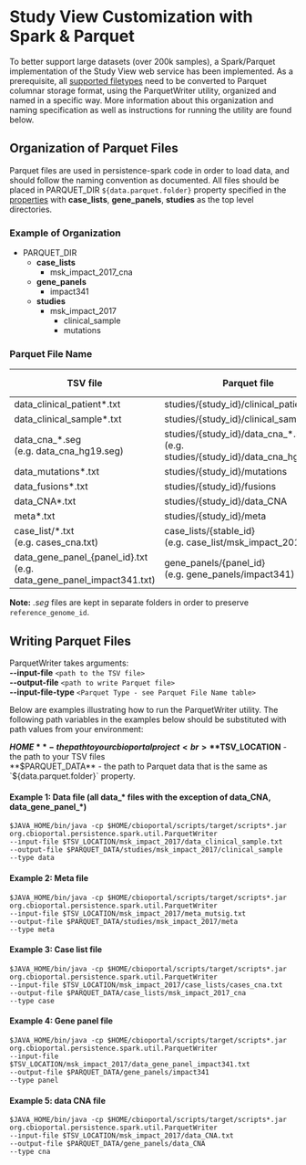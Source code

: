 # Study View Customization with Spark & Parquet

To better support large datasets (over 200k samples), a Spark/Parquet implementation of the Study View web service has been implemented.
As a prerequisite, all [supported filetypes](https://github.com/cBioPortal/cbioportal/blob/af549ac4726e47d7e142f148cf6d3057f232da8c/docs/File-Formats.md)
 need to be converted to Parquet columnar storage format, using the ParquetWriter utility, organized and named in a specific way. 
More information about this organization and naming specification as well as instructions for running the utility are found below.

## Organization of Parquet Files

Parquet files are used in persistence-spark code in order to load data, and should follow the naming convention as documented.
All files should be placed in PARQUET_DIR `${data.parquet.folder}` property specified in the [properties](portal.properties-Reference.md#spark-parquet) with **case_lists**, **gene_panels**, **studies** as the top level directories.

### Example of Organization
 
* PARQUET_DIR
    * **case_lists**
        * msk_impact_2017_cna
    * **gene_panels**
        * impact341
    * **studies**
        * msk_impact_2017
            * clinical_sample
            * mutations

### Parquet File Name

| TSV file                         	                                     | Parquet file                                                           	        | Parquet Type  |
|------------------------------------------------------------------------|----------------------------------------------------------------------------------|---------------|
| data_clinical_patient*.txt                                             | studies/{study_id}/clinical_patient                                              | data          |
| data_clinical_sample*.txt                                              | studies/{study_id}/clinical_sample                                               | data          |
| data_cna_*.seg<br>(e.g. data_cna_hg19.seg)                             | studies/{study_id}/data_cna_*.seg<br>(e.g. studies/{study_id}/data_cna_hg19.seg) | data          |
| data_mutations*.txt                                                    | studies/{study_id}/mutations                                                     | data          |
| data_fusions*.txt                                                      | studies/{study_id}/fusions                                                       | data          |
| data_CNA*.txt                                                          | studies/{study_id}/data_CNA                                                      | cna           |
| meta*.txt                                                              | studies/{study_id}/meta                                                          | meta          |
| case_list/*.txt<br>(e.g. cases_cna.txt)                                | case_lists/{stable_id}<br>(e.g. case_list/msk_impact_2017_cna)                   | case          |
| data_gene_panel_{panel_id}.txt <br>(e.g. data_gene_panel_impact341.txt) | gene_panels/{panel_id}<br>(e.g. gene_panels/impact341)                           | panel         |

**Note:** *.seg* files are kept in separate folders in order to preserve `reference_genome_id`.
 
## Writing Parquet Files

ParquetWriter takes arguments:<br>
**--input-file** `<path to the TSV file>`<br>
**--output-file** `<path to write Parquet file>`<br>
**--input-file-type** `<Parquet Type - see Parquet File Name table>`<br>

Below are examples illustrating how to run the ParquetWriter utility. The following path variables in the examples 
below should be substituted with path values from your environment:

**$HOME** - the path to your cbioportal project<br>
**$TSV_LOCATION** - the path to your TSV files<br>
**$PARQUET_DATA** - the path to Parquet data that is the same as `${data.parquet.folder}` property.<br>

#### Example 1: Data file (all data_* files with the exception of data_CNA, data_gene_panel_*)
```console
$JAVA_HOME/bin/java -cp $HOME/cbioportal/scripts/target/scripts*.jar org.cbioportal.persistence.spark.util.ParquetWriter
--input-file $TSV_LOCATION/msk_impact_2017/data_clinical_sample.txt
--output-file $PARQUET_DATA/studies/msk_impact_2017/clinical_sample
--type data
```

#### Example 2: Meta file
```console
$JAVA_HOME/bin/java -cp $HOME/cbioportal/scripts/target/scripts*.jar org.cbioportal.persistence.spark.util.ParquetWriter
--input-file $TSV_LOCATION/msk_impact_2017/meta_mutsig.txt
--output-file $PARQUET_DATA/studies/msk_impact_2017/meta
--type meta
```

#### Example 3: Case list file
```console
$JAVA_HOME/bin/java -cp $HOME/cbioportal/scripts/target/scripts*.jar org.cbioportal.persistence.spark.util.ParquetWriter
--input-file $TSV_LOCATION/msk_impact_2017/case_lists/cases_cna.txt
--output-file $PARQUET_DATA/case_lists/msk_impact_2017_cna
--type case
```

#### Example 4: Gene panel file
```console
$JAVA_HOME/bin/java -cp $HOME/cbioportal/scripts/target/scripts*.jar org.cbioportal.persistence.spark.util.ParquetWriter
--input-file $TSV_LOCATION/msk_impact_2017/data_gene_panel_impact341.txt
--output-file $PARQUET_DATA/gene_panels/impact341
--type panel
```

#### Example 5: data CNA file
```console
$JAVA_HOME/bin/java -cp $HOME/cbioportal/scripts/target/scripts*.jar org.cbioportal.persistence.spark.util.ParquetWriter
--input-file $TSV_LOCATION/msk_impact_2017/data_CNA.txt
--output-file $PARQUET_DATA/gene_panels/data_CNA
--type cna
```